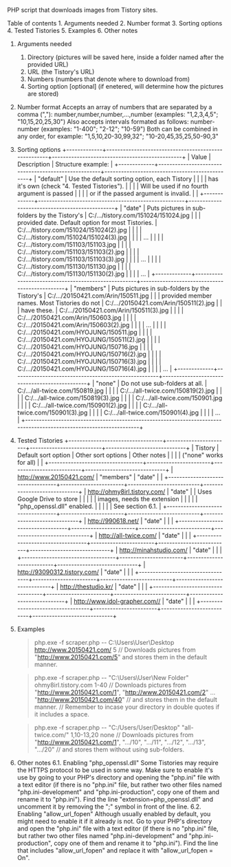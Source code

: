 PHP script that downloads images from Tistory sites.


Table of contents
    1. Arguments needed
    2. Number format
    3. Sorting options
    4. Tested Tistories
    5. Examples
    6. Other notes


1. Arguments needed
    1. Directory (pictures will be saved here, inside a folder named after the provided URL)
    2. URL (the Tistory's URL)
    3. Numbers (numbers that denote where to download from)
    4. Sorting option [optional] (if enetered, will determine how the pictures are stored)


2. Number format
    Accepts an array of numbers that are separated by a comma (","):
        number,number,number,...,number  (examples: "1,2,3,4,5"; "10,15,20,25,30")
    Also accepts intervals formated as follows:
        number-number  (examples: "1-400"; "2-12"; "10-59")
    Both can be combined in any order, for example:
        "1,5,10,20-30,99,32"; "10-20,45,35,25,50-90,3"


3. Sorting options
    +-------------+-----------------------------------------------------+-----------------------------------------------+
    |    Value    |                   Description                       |               Structure example:              |
    +-------------+-----------------------------------------------------+-----------------------------------------------+
    |  "default"  |  Use the default sorting option, each Tistory       |                                               |
    |             |  has it's own (check "4. Tested Tistories").        |                                               |
    |             |  Will be used if no fourth argument is passed       |                                               |
    |             |  or if the passed argument is invalid.              |                                               |
    +-------------+-----------------------------------------------------+-----------------------------------------------+
    |   "date"    |  Puts pictures in sub-folders by the Tistory's      |  C:/.../tistory.com/151024/151024.jpg         |
    |             |  provided date. Default option for most Tistories.  |  C:/.../tistory.com/151024/151024(2).jpg      |
    |             |                                                     |  C:/.../tistory.com/151024/151024(3).jpg      |
    |             |                                                     |  ...                                          |
    |             |                                                     |  C:/.../tistory.com/151103/151103.jpg         |
    |             |                                                     |  C:/.../tistory.com/151103/151103(2).jpg      |
    |             |                                                     |  C:/.../tistory.com/151103/151103(3).jpg      |
    |             |                                                     |  ...                                          |
    |             |                                                     |  C:/.../tistory.com/151130/151130.jpg         |
    |             |                                                     |  C:/.../tistory.com/151130/151130(2).jpg      |
    |             |                                                     |  ...                                          |
    +-------------+-----------------------------------------------------+-----------------------------------------------+
    |  "members"  |  Puts pictures in sub-folders by the Tistory's      |  C:/.../20150421.com/Arin/150511.jpg          |
    |             |  provided member names. Most Tistories do not       |  C:/.../20150421.com/Arin/150511(2).jpg       |
    |             |  have these.                                        |  C:/.../20150421.com/Arin/150511(3).jpg       |
    |             |                                                     |  C:/.../20150421.com/Arin/150603.jpg          |
    |             |                                                     |  C:/.../20150421.com/Arin/150603(2).jpg       |
    |             |                                                     |  ...                                          |
    |             |                                                     |  C:/.../20150421.com/HYOJUNG/150511.jpg       |
    |             |                                                     |  C:/.../20150421.com/HYOJUNG/150511(2).jpg    |
    |             |                                                     |  C:/.../20150421.com/HYOJUNG/150716.jpg       |
    |             |                                                     |  C:/.../20150421.com/HYOJUNG/150716(2).jpg    |
    |             |                                                     |  C:/.../20150421.com/HYOJUNG/150716(3).jpg    |
    |             |                                                     |  C:/.../20150421.com/HYOJUNG/150716(4).jpg    |
    |             |                                                     |  ...                                          |
    +-------------+-----------------------------------------------------+-----------------------------------------------+
    |   "none"    |  Do not use sub-folders at all.                     |  C:/.../all-twice.com/150819.jpg              |
    |             |                                                     |  C:/.../all-twice.com/150819(2).jpg           |
    |             |                                                     |  C:/.../all-twice.com/150819(3).jpg           |
    |             |                                                     |  C:/.../all-twice.com/150901.jpg              |
    |             |                                                     |  C:/.../all-twice.com/150901(2).jpg           |
    |             |                                                     |  C:/.../all-twice.com/150901(3).jpg           |
    |             |                                                     |  C:/.../all-twice.com/150901(4).jpg           |
    |             |                                                     |  ...                                          |
    +-------------------------------------------------------------------------------------------------------------------+


4. Tested Tistories
    +----------------------------------+-----------------------+--------------------------+-----------------------------+
    |             Tistory              |  Default sort option  |    Other sort options    |         Other notes         |
    |                                  |                       |  ("none" works for all)  |                             |
    +----------------------------------+-----------------------+--------------------------+-----------------------------+
    |  http://www.20150421.com/        |       "members"       |       "date"             |                             |
    +----------------------------------+-----------------------+--------------------------+-----------------------------+
    |  http://ohmy8irl.tistory.com/    |       "date"          |                          | Uses Google Drive to store  |
    |                                  |                       |                          | images, needs the extension |
    |                                  |                       |                          | "php_openssl.dll" enabled.  |
    |                                  |                       |                          | See section 6.1.            |
    +----------------------------------+-----------------------+--------------------------+-----------------------------+
    |  http://990618.net/              |       "date"          |                          |                             |
    +----------------------------------+-----------------------+--------------------------+-----------------------------+
    |  http://all-twice.com/           |       "date"          |                          |                             |
    +----------------------------------+-----------------------+--------------------------+-----------------------------+
    |  http://minahstudio.com/         |       "date"          |                          |                             |
    +----------------------------------+-----------------------+--------------------------+-----------------------------+
    |  http://93090312.tistory.com/    |       "date"          |                          |                             |
    +----------------------------------+-----------------------+--------------------------+-----------------------------+
    |  http://thestudio.kr/            |       "date"          |                          |                             |
    +----------------------------------+-----------------------+--------------------------+-----------------------------+
    |  http://www.idol-grapher.com//   |       "date"          |                          |                             |
    +----------------------------------+-----------------------+--------------------------+-----------------------------+

5. Examples
    >php.exe -f scraper.php -- C:\Users\User\Desktop http://www.20150421.com/ 5
    // Downloads pictures from "http://www.20150421.com/5" and stores them in the default manner.

    >php.exe -f scraper.php -- "C:\Users\User\New Folder" ohmy8irl.tistory.com 1-40
    // Downloads pictures from "http://www.20150421.com/1", "http://www.20150421.com/2" ... "http://www.20150421.com/40"
    // and stores them in the default manner.
    // Remember to incase your directory in double quotes if it includes a space.

    >php.exe -f scraper.php -- "C:/Users/User/Desktop" "all-twice.com/" 1,10-13,20 none
    // Downloads pictures from "http://www.20150421.com/1", ".../10", ".../11", ".../12", ".../13", ".../20"
    // and stores them without using sub-folders.


6. Other notes
    6.1. Enabling "php_openssl.dll"
        Some Tistories may require the HTTPS protocol to be used in some way. Make sure to enable it's use
        by going to your PHP's directory and opening the "php.ini" file with a text editor (if there is 
        no "php.ini" file, but rather two other files named "php.ini-development" and "php.ini-production", 
        copy one of them and rename it to "php.ini"). Find the line "extension=php_openssl.dll" and uncomment
        it by removing the ";" symbol in front of the line.
    6.2. Enabling "allow_url_fopen"
        Although usually enabled by default, you might need to enable it if it already is not. Go to your 
        PHP's directory and open the "php.ini" file with a text editor (if there is no "php.ini" file, 
        but rather two other files named "php.ini-development" and "php.ini-production", copy one of them 
        and rename it to "php.ini"). Find the line that includes "allow_url_fopen" and replace it with
        "allow_url_fopen = On".